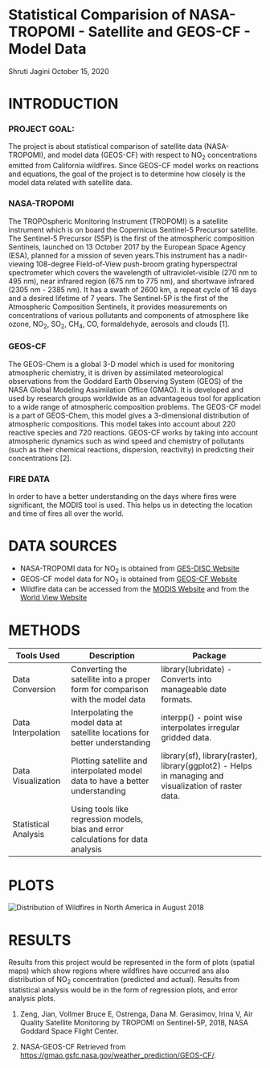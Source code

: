 Statistical Comparision of NASA-TROPOMI - Satellite and GEOS-CF - Model
Data
================
Shruti Jagini
October 15, 2020

# INTRODUCTION

### PROJECT GOAL:

The project is about statistical comparison of satellite data
(NASA-TROPOMI), and model data (GEOS-CF) with respect to NO<sub>2</sub>
concentrations emitted from California wildfires. Since GEOS-CF model
works on reactions and equations, the goal of the project is to
determine how closely is the model data related with satellite data.

### NASA-TROPOMI

The TROPOspheric Monitoring Instrument (TROPOMI) is a satellite
instrument which is on board the Copernicus Sentinel-5 Precursor
satellite. The Sentinel-5 Precursor (S5P) is the first of the
atmospheric composition Sentinels, launched on 13 October 2017 by the
European Space Agency (ESA), planned for a mission of seven years.This
instrument has a nadir-viewing 108-degree Field-of-View push-broom
grating hyperspectral spectrometer which covers the wavelength of
ultraviolet-visible (270 nm to 495 nm), near infrared region (675 nm to
775 nm), and shortwave infrared (2305 nm - 2385 nm). It has a swath of
2600 km, a repeat cycle of 16 days and a desired lifetime of 7 years.
The Sentinel-5P is the first of the Atmospheric Composition Sentinels,
it provides measurements on concentrations of various pollutants and
components of atmosphere like ozone, NO<sub>2</sub>, SO<sub>2</sub>,
CH<sub>4</sub>, CO, formaldehyde, aerosols and clouds \[1\].

### GEOS-CF

The GEOS-Chem is a global 3-D model which is used for monitoring
atmospheric chemistry, it is driven by assimilated meteorological
observations from the Goddard Earth Observing System (GEOS) of the NASA
Global Modeling Assimilation Office (GMAO). It is developed and used by
research groups worldwide as an advantageous tool for application to a
wide range of atmospheric composition problems. The GEOS-CF model is a
part of GEOS-Chem, this model gives a 3-dimensional distribution of
atmospheric compositions. This model takes into account about 220
reactive species and 720 reactions. GEOS-CF works by taking into account
atmospheric dynamics such as wind speed and chemistry of pollutants
(such as their chemical reactions, dispersion, reactivity) in predicting
their concentrations \[2\].

### FIRE DATA

In order to have a better understanding on the days where fires were
significant, the MODIS tool is used. This helps us in detecting the
location and time of fires all over the world.

# DATA SOURCES

  - NASA-TROPOMI data for NO<sub>2</sub> is obtained from [GES-DISC
    Website](https://disc.gsfc.nasa.gov/)
  - GEOS-CF model data for NO<sub>2</sub> is obtained from [GEOS-CF
    Website](https://portal.nccs.nasa.gov/datashare/gmao/geos-cf/v1/das/)
  - Wildfire data can be accessed from the [MODIS
    Website](https://firms.modaps.eosdis.nasa.gov/download/) and from
    the [World View Website](https://worldview.earthdata.nasa.gov/)

# METHODS

| Tools Used           | Description                                                                       | Package                                                                                              |
| -------------------- | --------------------------------------------------------------------------------- | ---------------------------------------------------------------------------------------------------- |
| Data Conversion      | Converting the satellite into a proper form for comparison with the model data    | library(lubridate) - Converts into manageable date formats.                                          |
| Data Interpolation   | Interpolating the model data at satellite locations for better understanding      | interpp() - point wise interpolates irregular gridded data.                                          |
| Data Visualization   | Plotting satellite and interpolated model data to have a better understanding     | library(sf), library(raster), library(ggplot2) - Helps in managing and visualization of raster data. |
| Statistical Analysis | Using tools like regression models, bias and error calculations for data analysis |                                                                                                      |

# PLOTS

![Distribution of Wildfires in North America in August
2018](https://github.com/geo511-2020/geo511-2020-tasks-shruti8297/blob/master/image.png)

# RESULTS

Results from this project would be represented in the form of plots
(spatial maps) which show regions where wildfires have occurred ans also
distribution of NO<sub>2</sub> concentration (predicted and actual).
Results from statistical analysis would be in the form of regression
plots, and error analysis plots.

1.  Zeng, Jian, Vollmer Bruce E, Ostrenga, Dana M. Gerasimov, Irina V,
    Air Quality Satellite Monitoring by TROPOMI on Sentinel-5P, 2018,
    NASA Goddard Space Flight Center.

2.  NASA-GEOS-CF Retrieved from
    <https://gmao.gsfc.nasa.gov/weather_prediction/GEOS-CF/>.
